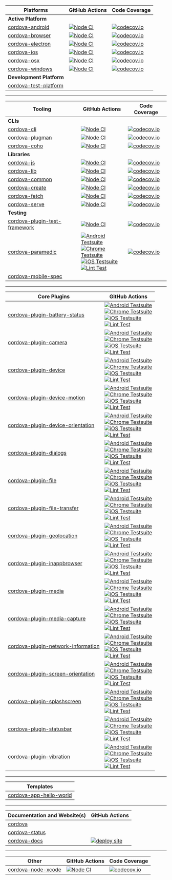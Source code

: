 <!-- This markdown was generated with http://cordova.betamo.de/cordova-status_markdown.php -->

| Platforms | GitHub Actions | Code Coverage |
| -- | -- | -- |
| **Active Platform** | | |
| [cordova-android](https://github.com/apache/cordova-android) | [![Node CI](https://github.com/apache/cordova-android/workflows/Node%20CI/badge.svg?branch=master)](https://github.com/apache/cordova-android/actions?query=branch%3Amaster) | [![codecov.io](https://codecov.io/github/apache/cordova-android/coverage.svg?branch=master)](https://codecov.io/github/apache/cordova-android?branch=master) |
| [cordova-browser](https://github.com/apache/cordova-browser) | [![Node CI](https://github.com/apache/cordova-browser/workflows/Node%20CI/badge.svg?branch=master)](https://github.com/apache/cordova-browser/actions?query=branch%3Amaster) | [![codecov.io](https://codecov.io/github/apache/cordova-browser/coverage.svg?branch=master)](https://codecov.io/github/apache/cordova-browser?branch=master) |
| [cordova-electron](https://github.com/apache/cordova-electron) | [![Node CI](https://github.com/apache/cordova-electron/workflows/Node%20CI/badge.svg?branch=master)](https://github.com/apache/cordova-electron/actions?query=branch%3Amaster) | [![codecov.io](https://codecov.io/github/apache/cordova-electron/coverage.svg?branch=master)](https://codecov.io/github/apache/cordova-electron?branch=master) |
| [cordova-ios](https://github.com/apache/cordova-ios) | [![Node CI](https://github.com/apache/cordova-ios/workflows/Node%20CI/badge.svg?branch=master)](https://github.com/apache/cordova-ios/actions?query=branch%3Amaster) | [![codecov.io](https://codecov.io/github/apache/cordova-ios/coverage.svg?branch=master)](https://codecov.io/github/apache/cordova-ios?branch=master) |
| [cordova-osx](https://github.com/apache/cordova-osx) | [![Node CI](https://github.com/apache/cordova-osx/workflows/Node%20CI/badge.svg?branch=master)](https://github.com/apache/cordova-osx/actions?query=branch%3Amaster) | [![codecov.io](https://codecov.io/github/apache/cordova-osx/coverage.svg?branch=master)](https://codecov.io/github/apache/cordova-osx?branch=master) |
| [cordova-windows](https://github.com/apache/cordova-windows) | [![Node CI](https://github.com/apache/cordova-windows/workflows/Node%20CI/badge.svg?branch=master)](https://github.com/apache/cordova-windows/actions?query=branch%3Amaster) | [![codecov.io](https://codecov.io/github/apache/cordova-windows/coverage.svg?branch=master)](https://codecov.io/github/apache/cordova-windows?branch=master) |
| **Development Platform** | | |
| [cordova-test-platform](https://github.com/apache/cordova-test-platform) | | |

<hr>

| Tooling | GitHub Actions | Code Coverage |
| -- | -- | -- |
| **CLIs** | | |
| [cordova-cli](https://github.com/apache/cordova-cli) | [![Node CI](https://github.com/apache/cordova-cli/workflows/Node%20CI/badge.svg?branch=master)](https://github.com/apache/cordova-cli/actions?query=branch%3Amaster) | [![codecov.io](https://codecov.io/github/apache/cordova-cli/coverage.svg?branch=master)](https://codecov.io/github/apache/cordova-cli?branch=master) |
| [cordova-plugman](https://github.com/apache/cordova-plugman) | [![Node CI](https://github.com/apache/cordova-plugman/actions/workflows/ci.yml/badge.svg)](https://github.com/apache/cordova-plugman/actions/workflows/ci.yml) | [![codecov.io](https://codecov.io/github/apache/cordova-plugman/coverage.svg?branch=master)](https://codecov.io/github/apache/cordova-plugman?branch=master) |
| [cordova-coho](https://github.com/apache/cordova-coho) | [![Node CI](https://github.com/apache/cordova-coho/workflows/Node%20CI/badge.svg?branch=master)](https://github.com/apache/cordova-coho/actions?query=branch%3Amaster) | [![codecov.io](https://codecov.io/github/apache/cordova-coho/coverage.svg?branch=master)](https://codecov.io/github/apache/cordova-coho?branch=master) |
| **Libraries** | | |
| [cordova-js](https://github.com/apache/cordova-js) | [![Node CI](https://github.com/apache/cordova-js/workflows/Node%20CI/badge.svg?branch=master)](https://github.com/apache/cordova-js/actions?query=branch%3Amaster) | [![codecov.io](https://codecov.io/github/apache/cordova-js/coverage.svg?branch=master)](https://codecov.io/github/apache/cordova-js?branch=master) |
| [cordova-lib](https://github.com/apache/cordova-lib) | [![Node CI](https://github.com/apache/cordova-lib/workflows/Node%20CI/badge.svg?branch=master)](https://github.com/apache/cordova-lib/actions?query=branch%3Amaster) | [![codecov.io](https://codecov.io/github/apache/cordova-lib/coverage.svg?branch=master)](https://codecov.io/github/apache/cordova-lib?branch=master) |
| [cordova-common](https://github.com/apache/cordova-common) | [![Node CI](https://github.com/apache/cordova-common/workflows/Node%20CI/badge.svg?branch=master)](https://github.com/apache/cordova-common/actions?query=branch%3Amaster) | [![codecov.io](https://codecov.io/github/apache/cordova-common/coverage.svg?branch=master)](https://codecov.io/github/apache/cordova-common?branch=master) |
| [cordova-create](https://github.com/apache/cordova-create) | [![Node CI](https://github.com/apache/cordova-create/workflows/Node%20CI/badge.svg?branch=master)](https://github.com/apache/cordova-create/actions?query=branch%3Amaster) | [![codecov.io](https://codecov.io/github/apache/cordova-create/coverage.svg?branch=master)](https://codecov.io/github/apache/cordova-create?branch=master) |
| [cordova-fetch](https://github.com/apache/cordova-fetch) | [![Node CI](https://github.com/apache/cordova-fetch/workflows/Node%20CI/badge.svg?branch=master)](https://github.com/apache/cordova-fetch/actions?query=branch%3Amaster) | [![codecov.io](https://codecov.io/github/apache/cordova-fetch/coverage.svg?branch=master)](https://codecov.io/github/apache/cordova-fetch?branch=master) |
| [cordova-serve](https://github.com/apache/cordova-serve) | [![Node CI](https://github.com/apache/cordova-serve/workflows/Node%20CI/badge.svg?branch=master)](https://github.com/apache/cordova-serve/actions?query=branch%3Amaster) | [![codecov.io](https://codecov.io/github/apache/cordova-serve/coverage.svg?branch=master)](https://codecov.io/github/apache/cordova-serve?branch=master) |
| **Testing** | | |
| [cordova-plugin-test-framework](https://github.com/apache/cordova-plugin-test-framework) | [![Node CI](https://github.com/apache/cordova-plugin-test-framework/workflows/Node%20CI/badge.svg?branch=master)](https://github.com/apache/cordova-plugin-test-framework/actions?query=branch%3Amaster) | [![codecov.io](https://codecov.io/github/apache/cordova-plugin-test-framework/coverage.svg?branch=master)](https://codecov.io/github/apache/cordova-plugin-test-framework?branch=master) |
| [cordova-paramedic](https://github.com/apache/cordova-paramedic) | [![Android Testsuite](https://github.com/apache/cordova-paramedic/actions/workflows/android.yml/badge.svg)](https://github.com/apache/cordova-paramedic/actions/workflows/android.yml)<br />[![Chrome Testsuite](https://github.com/apache/cordova-paramedic/actions/workflows/chrome.yml/badge.svg)](https://github.com/apache/cordova-paramedic/actions/workflows/chrome.yml)<br />[![iOS Testsuite](https://github.com/apache/cordova-paramedic/actions/workflows/ios.yml/badge.svg)](https://github.com/apache/cordova-paramedic/actions/workflows/ios.yml)<br />[![Lint Test](https://github.com/apache/cordova-paramedic/actions/workflows/lint.yml/badge.svg)](https://github.com/apache/cordova-paramedic/actions/workflows/lint.yml) | [![codecov.io](https://codecov.io/github/apache/cordova-paramedic/coverage.svg?branch=master)](https://codecov.io/github/apache/cordova-paramedic?branch=master) |
| [cordova-mobile-spec](https://github.com/apache/cordova-mobile-spec) | | |

<hr>

| Core Plugins | GitHub Actions |
| -- | -- |
| [cordova-plugin-battery-status](https://github.com/apache/cordova-plugin-battery-status) | [![Android Testsuite](https://github.com/apache/cordova-plugin-battery-status/actions/workflows/android.yml/badge.svg)](https://github.com/apache/cordova-plugin-battery-status/actions/workflows/android.yml)<br />[![Chrome Testsuite](https://github.com/apache/cordova-plugin-battery-status/actions/workflows/chrome.yml/badge.svg)](https://github.com/apache/cordova-plugin-battery-status/actions/workflows/chrome.yml)<br />[![iOS Testsuite](https://github.com/apache/cordova-plugin-battery-status/actions/workflows/ios.yml/badge.svg)](https://github.com/apache/cordova-plugin-battery-status/actions/workflows/ios.yml)<br />[![Lint Test](https://github.com/apache/cordova-plugin-battery-status/actions/workflows/lint.yml/badge.svg)](https://github.com/apache/cordova-plugin-battery-status/actions/workflows/lint.yml) |
| [cordova-plugin-camera](https://github.com/apache/cordova-plugin-camera) | [![Android Testsuite](https://github.com/apache/cordova-plugin-camera/actions/workflows/android.yml/badge.svg)](https://github.com/apache/cordova-plugin-camera/actions/workflows/android.yml)<br />[![Chrome Testsuite](https://github.com/apache/cordova-plugin-camera/actions/workflows/chrome.yml/badge.svg)](https://github.com/apache/cordova-plugin-camera/actions/workflows/chrome.yml)<br />[![iOS Testsuite](https://github.com/apache/cordova-plugin-camera/actions/workflows/ios.yml/badge.svg)](https://github.com/apache/cordova-plugin-camera/actions/workflows/ios.yml)<br />[![Lint Test](https://github.com/apache/cordova-plugin-camera/actions/workflows/lint.yml/badge.svg)](https://github.com/apache/cordova-plugin-camera/actions/workflows/lint.yml) |
| [cordova-plugin-device](https://github.com/apache/cordova-plugin-device) | [![Android Testsuite](https://github.com/apache/cordova-plugin-device/actions/workflows/android.yml/badge.svg)](https://github.com/apache/cordova-plugin-device/actions/workflows/android.yml)<br />[![Chrome Testsuite](https://github.com/apache/cordova-plugin-device/actions/workflows/chrome.yml/badge.svg)](https://github.com/apache/cordova-plugin-device/actions/workflows/chrome.yml)<br />[![iOS Testsuite](https://github.com/apache/cordova-plugin-device/actions/workflows/ios.yml/badge.svg)](https://github.com/apache/cordova-plugin-device/actions/workflows/ios.yml)<br />[![Lint Test](https://github.com/apache/cordova-plugin-device/actions/workflows/lint.yml/badge.svg)](https://github.com/apache/cordova-plugin-device/actions/workflows/lint.yml) |
| [cordova-plugin-device-motion](https://github.com/apache/cordova-plugin-device-motion) | [![Android Testsuite](https://github.com/apache/cordova-plugin-device-motion/actions/workflows/android.yml/badge.svg)](https://github.com/apache/cordova-plugin-device-motion/actions/workflows/android.yml)<br />[![Chrome Testsuite](https://github.com/apache/cordova-plugin-device-motion/actions/workflows/chrome.yml/badge.svg)](https://github.com/apache/cordova-plugin-device-motion/actions/workflows/chrome.yml)<br />[![iOS Testsuite](https://github.com/apache/cordova-plugin-device-motion/actions/workflows/ios.yml/badge.svg)](https://github.com/apache/cordova-plugin-device-motion/actions/workflows/ios.yml)<br />[![Lint Test](https://github.com/apache/cordova-plugin-device-motion/actions/workflows/lint.yml/badge.svg)](https://github.com/apache/cordova-plugin-device-motion/actions/workflows/lint.yml) |
| [cordova-plugin-device-orientation](https://github.com/apache/cordova-plugin-device-orientation) | [![Android Testsuite](https://github.com/apache/cordova-plugin-device-orientation/actions/workflows/android.yml/badge.svg)](https://github.com/apache/cordova-plugin-device-orientation/actions/workflows/android.yml)<br />[![Chrome Testsuite](https://github.com/apache/cordova-plugin-device-orientation/actions/workflows/chrome.yml/badge.svg)](https://github.com/apache/cordova-plugin-device-orientation/actions/workflows/chrome.yml)<br />[![iOS Testsuite](https://github.com/apache/cordova-plugin-device-orientation/actions/workflows/ios.yml/badge.svg)](https://github.com/apache/cordova-plugin-device-orientation/actions/workflows/ios.yml)<br />[![Lint Test](https://github.com/apache/cordova-plugin-device-orientation/actions/workflows/lint.yml/badge.svg)](https://github.com/apache/cordova-plugin-device-orientation/actions/workflows/lint.yml) |
| [cordova-plugin-dialogs](https://github.com/apache/cordova-plugin-dialogs) | [![Android Testsuite](https://github.com/apache/cordova-plugin-dialogs/actions/workflows/android.yml/badge.svg)](https://github.com/apache/cordova-plugin-dialogs/actions/workflows/android.yml)<br />[![Chrome Testsuite](https://github.com/apache/cordova-plugin-dialogs/actions/workflows/chrome.yml/badge.svg)](https://github.com/apache/cordova-plugin-dialogs/actions/workflows/chrome.yml)<br />[![iOS Testsuite](https://github.com/apache/cordova-plugin-dialogs/actions/workflows/ios.yml/badge.svg)](https://github.com/apache/cordova-plugin-dialogs/actions/workflows/ios.yml)<br />[![Lint Test](https://github.com/apache/cordova-plugin-dialogs/actions/workflows/lint.yml/badge.svg)](https://github.com/apache/cordova-plugin-dialogs/actions/workflows/lint.yml) |
| [cordova-plugin-file](https://github.com/apache/cordova-plugin-file) | [![Android Testsuite](https://github.com/apache/cordova-plugin-file/actions/workflows/android.yml/badge.svg)](https://github.com/apache/cordova-plugin-file/actions/workflows/android.yml)<br />[![Chrome Testsuite](https://github.com/apache/cordova-plugin-file/actions/workflows/chrome.yml/badge.svg)](https://github.com/apache/cordova-plugin-file/actions/workflows/chrome.yml)<br />[![iOS Testsuite](https://github.com/apache/cordova-plugin-file/actions/workflows/ios.yml/badge.svg)](https://github.com/apache/cordova-plugin-file/actions/workflows/ios.yml)<br />[![Lint Test](https://github.com/apache/cordova-plugin-file/actions/workflows/lint.yml/badge.svg)](https://github.com/apache/cordova-plugin-file/actions/workflows/lint.yml) |
| [cordova-plugin-file-transfer](https://github.com/apache/cordova-plugin-file-transfer) | [![Android Testsuite](https://github.com/apache/cordova-plugin-file-transfer/actions/workflows/android.yml/badge.svg)](https://github.com/apache/cordova-plugin-file-transfer/actions/workflows/android.yml)<br />[![Chrome Testsuite](https://github.com/apache/cordova-plugin-file-transfer/actions/workflows/chrome.yml/badge.svg)](https://github.com/apache/cordova-plugin-file-transfer/actions/workflows/chrome.yml)<br />[![iOS Testsuite](https://github.com/apache/cordova-plugin-file-transfer/actions/workflows/ios.yml/badge.svg)](https://github.com/apache/cordova-plugin-file-transfer/actions/workflows/ios.yml)<br />[![Lint Test](https://github.com/apache/cordova-plugin-file-transfer/actions/workflows/lint.yml/badge.svg)](https://github.com/apache/cordova-plugin-file-transfer/actions/workflows/lint.yml) |
| [cordova-plugin-geolocation](https://github.com/apache/cordova-plugin-geolocation) | [![Android Testsuite](https://github.com/apache/cordova-plugin-geolocation/actions/workflows/android.yml/badge.svg)](https://github.com/apache/cordova-plugin-geolocation/actions/workflows/android.yml)<br />[![Chrome Testsuite](https://github.com/apache/cordova-plugin-geolocation/actions/workflows/chrome.yml/badge.svg)](https://github.com/apache/cordova-plugin-geolocation/actions/workflows/chrome.yml)<br />[![iOS Testsuite](https://github.com/apache/cordova-plugin-geolocation/actions/workflows/ios.yml/badge.svg)](https://github.com/apache/cordova-plugin-geolocation/actions/workflows/ios.yml)<br />[![Lint Test](https://github.com/apache/cordova-plugin-geolocation/actions/workflows/lint.yml/badge.svg)](https://github.com/apache/cordova-plugin-geolocation/actions/workflows/lint.yml) |
| [cordova-plugin-inappbrowser](https://github.com/apache/cordova-plugin-inappbrowser) | [![Android Testsuite](https://github.com/apache/cordova-plugin-inappbrowser/actions/workflows/android.yml/badge.svg)](https://github.com/apache/cordova-plugin-inappbrowser/actions/workflows/android.yml)<br />[![Chrome Testsuite](https://github.com/apache/cordova-plugin-inappbrowser/actions/workflows/chrome.yml/badge.svg)](https://github.com/apache/cordova-plugin-inappbrowser/actions/workflows/chrome.yml)<br />[![iOS Testsuite](https://github.com/apache/cordova-plugin-inappbrowser/actions/workflows/ios.yml/badge.svg)](https://github.com/apache/cordova-plugin-inappbrowser/actions/workflows/ios.yml)<br />[![Lint Test](https://github.com/apache/cordova-plugin-inappbrowser/actions/workflows/lint.yml/badge.svg)](https://github.com/apache/cordova-plugin-inappbrowser/actions/workflows/lint.yml) |
| [cordova-plugin-media](https://github.com/apache/cordova-plugin-media) | [![Android Testsuite](https://github.com/apache/cordova-plugin-media/actions/workflows/android.yml/badge.svg)](https://github.com/apache/cordova-plugin-media/actions/workflows/android.yml)<br />[![Chrome Testsuite](https://github.com/apache/cordova-plugin-media/actions/workflows/chrome.yml/badge.svg)](https://github.com/apache/cordova-plugin-media/actions/workflows/chrome.yml)<br />[![iOS Testsuite](https://github.com/apache/cordova-plugin-media/actions/workflows/ios.yml/badge.svg)](https://github.com/apache/cordova-plugin-media/actions/workflows/ios.yml)<br />[![Lint Test](https://github.com/apache/cordova-plugin-media/actions/workflows/lint.yml/badge.svg)](https://github.com/apache/cordova-plugin-media/actions/workflows/lint.yml) |
| [cordova-plugin-media-capture](https://github.com/apache/cordova-plugin-media-capture) | [![Android Testsuite](https://github.com/apache/cordova-plugin-media-capture/actions/workflows/android.yml/badge.svg)](https://github.com/apache/cordova-plugin-media-capture/actions/workflows/android.yml)<br />[![Chrome Testsuite](https://github.com/apache/cordova-plugin-media-capture/actions/workflows/chrome.yml/badge.svg)](https://github.com/apache/cordova-plugin-media-capture/actions/workflows/chrome.yml)<br />[![iOS Testsuite](https://github.com/apache/cordova-plugin-media-capture/actions/workflows/ios.yml/badge.svg)](https://github.com/apache/cordova-plugin-media-capture/actions/workflows/ios.yml)<br />[![Lint Test](https://github.com/apache/cordova-plugin-media-capture/actions/workflows/lint.yml/badge.svg)](https://github.com/apache/cordova-plugin-media-capture/actions/workflows/lint.yml) |
| [cordova-plugin-network-information](https://github.com/apache/cordova-plugin-network-information) | [![Android Testsuite](https://github.com/apache/cordova-plugin-network-information/actions/workflows/android.yml/badge.svg)](https://github.com/apache/cordova-plugin-network-information/actions/workflows/android.yml)<br />[![Chrome Testsuite](https://github.com/apache/cordova-plugin-network-information/actions/workflows/chrome.yml/badge.svg)](https://github.com/apache/cordova-plugin-network-information/actions/workflows/chrome.yml)<br />[![iOS Testsuite](https://github.com/apache/cordova-plugin-network-information/actions/workflows/ios.yml/badge.svg)](https://github.com/apache/cordova-plugin-network-information/actions/workflows/ios.yml)<br />[![Lint Test](https://github.com/apache/cordova-plugin-network-information/actions/workflows/lint.yml/badge.svg)](https://github.com/apache/cordova-plugin-network-information/actions/workflows/lint.yml) |
| [cordova-plugin-screen-orientation](https://github.com/apache/cordova-plugin-screen-orientation) | [![Android Testsuite](https://github.com/apache/cordova-plugin-screen-orientation/actions/workflows/android.yml/badge.svg)](https://github.com/apache/cordova-plugin-screen-orientation/actions/workflows/android.yml)<br />[![Chrome Testsuite](https://github.com/apache/cordova-plugin-screen-orientation/actions/workflows/chrome.yml/badge.svg)](https://github.com/apache/cordova-plugin-screen-orientation/actions/workflows/chrome.yml)<br />[![iOS Testsuite](https://github.com/apache/cordova-plugin-screen-orientation/actions/workflows/ios.yml/badge.svg)](https://github.com/apache/cordova-plugin-screen-orientation/actions/workflows/ios.yml)<br />[![Lint Test](https://github.com/apache/cordova-plugin-screen-orientation/actions/workflows/lint.yml/badge.svg)](https://github.com/apache/cordova-plugin-screen-orientation/actions/workflows/lint.yml) |
| [cordova-plugin-splashscreen](https://github.com/apache/cordova-plugin-splashscreen) | [![Android Testsuite](https://github.com/apache/cordova-plugin-splashscreen/actions/workflows/android.yml/badge.svg)](https://github.com/apache/cordova-plugin-splashscreen/actions/workflows/android.yml)<br />[![Chrome Testsuite](https://github.com/apache/cordova-plugin-splashscreen/actions/workflows/chrome.yml/badge.svg)](https://github.com/apache/cordova-plugin-splashscreen/actions/workflows/chrome.yml)<br />[![iOS Testsuite](https://github.com/apache/cordova-plugin-splashscreen/actions/workflows/ios.yml/badge.svg)](https://github.com/apache/cordova-plugin-splashscreen/actions/workflows/ios.yml)<br />[![Lint Test](https://github.com/apache/cordova-plugin-splashscreen/actions/workflows/lint.yml/badge.svg)](https://github.com/apache/cordova-plugin-splashscreen/actions/workflows/lint.yml) |
| [cordova-plugin-statusbar](https://github.com/apache/cordova-plugin-statusbar) | [![Android Testsuite](https://github.com/apache/cordova-plugin-statusbar/actions/workflows/android.yml/badge.svg)](https://github.com/apache/cordova-plugin-statusbar/actions/workflows/android.yml)<br />[![Chrome Testsuite](https://github.com/apache/cordova-plugin-statusbar/actions/workflows/chrome.yml/badge.svg)](https://github.com/apache/cordova-plugin-statusbar/actions/workflows/chrome.yml)<br />[![iOS Testsuite](https://github.com/apache/cordova-plugin-statusbar/actions/workflows/ios.yml/badge.svg)](https://github.com/apache/cordova-plugin-statusbar/actions/workflows/ios.yml)<br />[![Lint Test](https://github.com/apache/cordova-plugin-statusbar/actions/workflows/lint.yml/badge.svg)](https://github.com/apache/cordova-plugin-statusbar/actions/workflows/lint.yml) |
| [cordova-plugin-vibration](https://github.com/apache/cordova-plugin-vibration) | [![Android Testsuite](https://github.com/apache/cordova-plugin-vibration/actions/workflows/android.yml/badge.svg)](https://github.com/apache/cordova-plugin-vibration/actions/workflows/android.yml)<br />[![Chrome Testsuite](https://github.com/apache/cordova-plugin-vibration/actions/workflows/chrome.yml/badge.svg)](https://github.com/apache/cordova-plugin-vibration/actions/workflows/chrome.yml)<br />[![iOS Testsuite](https://github.com/apache/cordova-plugin-vibration/actions/workflows/ios.yml/badge.svg)](https://github.com/apache/cordova-plugin-vibration/actions/workflows/ios.yml)<br />[![Lint Test](https://github.com/apache/cordova-plugin-vibration/actions/workflows/lint.yml/badge.svg)](https://github.com/apache/cordova-plugin-vibration/actions/workflows/lint.yml) |

<hr>

| Templates |
| -- |
| [cordova-app-hello-world](https://github.com/apache/cordova-app-hello-world) |

<hr>

| Documentation and Website(s) | GitHub Actions |
| -- | -- |
| [cordova](https://github.com/apache/cordova) | |
| [cordova-status](https://github.com/apache/cordova-status) | |
| [cordova-docs](https://github.com/apache/cordova-docs) | [![deploy site](https://github.com/apache/cordova-docs/actions/workflows/deploy.yml/badge.svg)](https://github.com/apache/cordova-docs/actions/workflows/deploy.yml) |

<hr>

| Other | GitHub Actions | Code Coverage |
| -- | -- | -- |
| [cordova-node-xcode](https://github.com/apache/cordova-node-xcode) | [![Node CI](https://github.com/apache/cordova-node-xcode/workflows/Node%20CI/badge.svg?branch=master)](https://github.com/apache/cordova-node-xcode/actions?query=branch%3Amaster) | [![codecov.io](https://codecov.io/github/apache/cordova-node-xcode/coverage.svg?branch=master)](https://codecov.io/github/apache/cordova-node-xcode?branch=master) |
